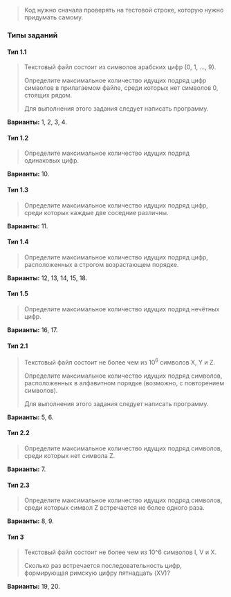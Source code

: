 > Код нужно сначала проверять на тестовой строке, которую нужно придумать самому.

### Типы заданий

#### Тип 1.1
> Текстовый файл состоит из символов арабских цифр (0, 1, ..., 9).
>
> Определите максимальное количество идущих подряд цифр символов в прилагаемом файле, среди которых нет символов 0, стоящих рядом.
>
> Для выполнения этого задания следует написать программу.

**Варианты:** 1, 2, 3, 4.

#### Тип 1.2
> Определите максимальное количество идущих подряд одинаковых цифр.

**Варианты:** 10.

#### Тип 1.3
> Определите максимальное количество идущих подряд цифр, среди которых каждые две соседние различны.

**Варианты:** 11.

#### Тип 1.4
> Определите максимальное количество идущих подряд цифр, расположенных в строгом возрастающем порядке.

**Варианты:** 12, 13, 14, 15, 18.

#### Тип 1.5
> Определите максимальное количество идущих подряд нечётных цифр.

**Варианты:** 16, 17.

#### Тип 2.1
> Текстовый файл состоит не более чем из 10<sup>6</sup> символов X, Y и Z.
>
> Определите максимальное количество идущих подряд символов, расположенных в алфавитном порядке (возможно, с повторением символов).
>
> Для выполнения этого задания следует написать программу.

**Варианты:** 5, 6.

#### Тип 2.2
> Определите максимальное количество идущих подряд символов, среди которых нет символа Z.

**Варианты:** 7.

#### Тип 2.3
> Определите максимальное количество идущих подряд символов, среди которых символ Z встречается не более одного раза.

**Варианты:** 8, 9.

#### Тип 3
> Текстовый файл состоит не более чем из 10^6 символов I, V и X.
>
> Сколько раз встречается последовательность цифр, формирующая римскую цифру пятнадцать (XV)?

**Варианты:** 19, 20.
